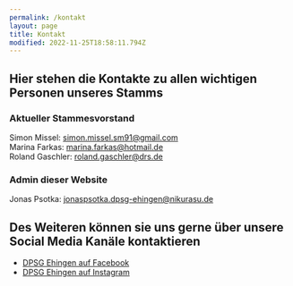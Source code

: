 ```yaml
---
permalink: /kontakt
layout: page
title: Kontakt
modified: 2022-11-25T18:58:11.794Z
---
```

## Hier stehen die Kontakte zu allen wichtigen Personen unseres Stamms

### Aktueller Stammesvorstand
Simon Missel: [simon.missel.sm91@gmail.com](mailto:simon.missel.sm91@gmail.com)<br/>
Marina Farkas: [marina.farkas@hotmail.de](mailto:marina.farkas@hotmail.de)<br/>
Roland Gaschler: [roland.gaschler@drs.de](mailto:roland.gaschler@drs.de)

### Admin dieser Website
Jonas Psotka: [jonaspsotka.dpsg-ehingen@nikurasu.de](mailto:jonaspsotka.dpsg-ehingen@nikurasu.de)

## Des Weiteren können sie uns gerne über unsere Social Media Kanäle kontaktieren
- [DPSG Ehingen auf Facebook](https://www.facebook.com/DPSGEhingen.Donau)
- [DPSG Ehingen auf Instagram](https://www.instagram.com/dpsg_ehingen)
